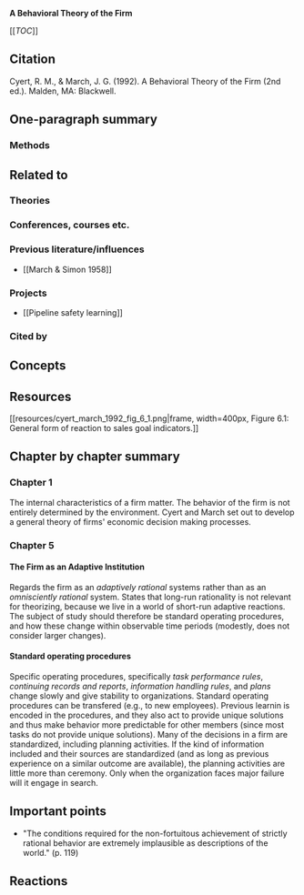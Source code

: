 **A Behavioral Theory of the Firm**

[[_TOC_]]

## Citation
Cyert, R. M., & March, J. G. (1992). A Behavioral Theory of the Firm (2nd ed.). Malden, MA: Blackwell.

## One-paragraph summary

### Methods

## Related to   

### Theories

### Conferences, courses etc.

### Previous literature/influences
* [[March & Simon 1958]]

### Projects
* [[Pipeline safety learning]]

### Cited by

## Concepts

## Resources

[[resources/cyert_march_1992_fig_6_1.png|frame, width=400px, Figure 6.1: General form of reaction to sales goal indicators.]]

## Chapter by chapter summary

### Chapter 1

The internal characteristics of a firm matter. The behavior of the firm is not entirely determined by the environment. Cyert and March set out to develop a general theory of firms' economic decision making processes.

### Chapter 5

#### The Firm as an Adaptive Institution

Regards the firm as an _adaptively rational_ systems rather than as an _omnisciently rational_ system. States that long-run rationality is not relevant for theorizing, because we live in a world of short-run adaptive reactions. The subject of study should therefore be standard operating procedures, and how these change within observable time periods (modestly, does not consider larger changes).

#### Standard operating procedures

Specific operating procedures, specifically _task performance rules_, _continuing records and reports_, _information handling rules_, and _plans_ change slowly and give stability to organizations. Standard operating procedures can be transfered (e.g., to new employees). Previous learnin is encoded in the procedures, and they also act to provide unique solutions and thus make behavior more predictable for other members (since most tasks do not provide unique solutions). Many of the decisions in a firm are standardized, including planning activities. If the kind of information included and their sources are standardized (and as long as previous experience on a similar outcome are available), the planning activities are little more than ceremony. Only when the organization faces major failure will it engage in search.

#### 

## Important points
* "The conditions required for the non-fortuitous achievement of strictly rational behavior are extremely implausible as descriptions of the world." (p. 119)

## Reactions